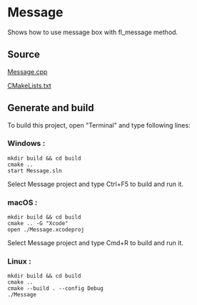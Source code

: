 # Message

Shows how to use message box with fl_message method.

## Source

[Message.cpp](Message.cpp)

[CMakeLists.txt](CMakeLists.txt)

## Generate and build

To build this project, open "Terminal" and type following lines:

### Windows :

``` shell
mkdir build && cd build
cmake .. 
start Message.sln
```

Select Message project and type Ctrl+F5 to build and run it.

### macOS :

``` shell
mkdir build && cd build
cmake .. -G "Xcode"
open ./Message.xcodeproj
```

Select Message project and type Cmd+R to build and run it.

### Linux :

``` shell
mkdir build && cd build
cmake .. 
cmake --build . --config Debug
./Message
```
